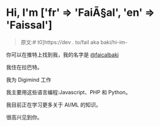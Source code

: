 # Hi, I'm ['fr' => 'FaiÃ§al', 'en' => 'Faissal']

> 原文:# t0]https://dev . to/fail aka baki/hi-im-

你可以在推特上找到我，我的名字是 [@faicalbaki](https://twitter.com/faicalbaki)

我住在拉巴特。

我为 Digimind 工作

我主要用这些语言编程:Javascript、PHP 和 Python。

我目前正在学习更多关于 AI/ML 的知识。

很高兴见到你。